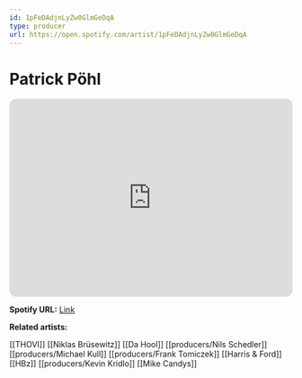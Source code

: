 ```yaml
---
id: 1pFeDAdjnLyZw0GlmGeDqA
type: producer
url: https://open.spotify.com/artist/1pFeDAdjnLyZw0GlmGeDqA
---
```

# Patrick Pöhl

<iframe style="border-radius:12px" src="https://open.spotify.com/embed/artist/1pFeDAdjnLyZw0GlmGeDqA" width="100%" height="352" frameBorder="0" allowfullscreen="" allow="autoplay; clipboard-write; encrypted-media; fullscreen; picture-in-picture" loading="lazy"></iframe>

**Spotify URL:** [Link](https://open.spotify.com/artist/1pFeDAdjnLyZw0GlmGeDqA)

**Related artists:**

[[THOVI]]
[[Niklas Brüsewitz]]
[[Da Hool]]
[[producers/Nils Schedler]]
[[producers/Michael Kull]]
[[producers/Frank Tomiczek]]
[[Harris & Ford]]
[[HBz]]
[[producers/Kevin Kridlo]]
[[Mike Candys]]
